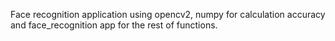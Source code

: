 Face recognition application using opencv2, numpy for calculation accuracy and face_recognition app for the rest of functions.
